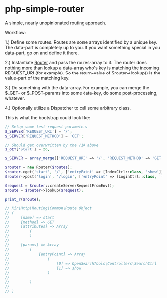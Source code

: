php-simple-router
=================

A simple, nearly unopinionated routing approach.

Workflow:

1.) Define some routes. Routes are some arrays identified by a unique key. The data-part is completely up to you. If you want something special in you data-part, go on and define it there.

2.) Instantiate [Router](./src/Router.php) and pass the routes-array to it. The router does nothing more than lookup a data-array who's key is matching the incoming REQUEST_URI (for example). So the return-value of $router->lookup() is the value-part of the matching key.

3.) Do something with the data-array. For example, you can merge the $_GET- or $_POST-params into some data-key, do some post-processing, whatever.

4.) Optionally utilize a Dispatcher to call some arbitrary class.

This is what the bootstrap could look like:

```php
// Setup some test-request-parameters
$_SERVER['REQUEST_URI'] = '/';
$_SERVER['REQUEST_METHOD'] = 'GET';

// Should get overwritten by the /10 above
$_GET['start'] = 20;

$_SERVER = array_merge(['REQUEST_URI' => '/', 'REQUEST_METHOD' => 'GET'], $_SERVER);

$router = new Router($routes);
$router->get('start', '/', ['entryPoint' => [IndexCtrl::class, 'show']]);
$router->post('login', '/login', ['entryPoint' => [LoginCtrl::class, 'login']]);

$request = $router::createServerRequestFromEnv();
$route = $router->lookup($request);

print_r($route); 

// Kir\Http\Routing\Common\Route Object
// (
//     [name] => start
//     [method] => GET
//     [attributes] => Array
//         (
//         )
// 
//     [params] => Array
//         (
//             [entryPoint] => Array
//                 (
//                     [0] => OpenSearchTools\Controllers\SearchCtrl
//                     [1] => show
//                 )
// 
//         )
// 
// )
```
